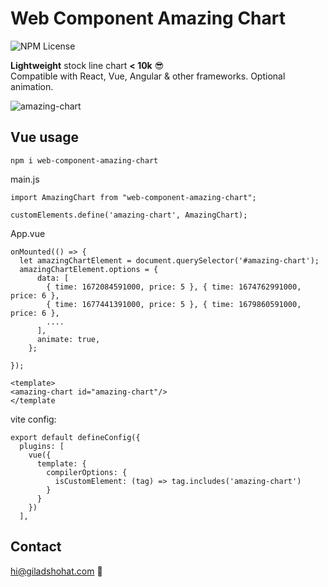 # Web Component Amazing Chart

![NPM License](https://img.shields.io/npm/l/web-component-amazing-chart)

**Lightweight** stock line chart **< 10k** 😎 <br>
Compatible with React, Vue, Angular & other frameworks.
Optional animation.

![amazing-chart](https://github.com/gshohat/web-component-amazing-chart/assets/91323932/ea6568e4-1de0-49aa-94e6-aac885f71c13)

## Vue usage

`npm i web-component-amazing-chart`

main.js
```
import AmazingChart from "web-component-amazing-chart";

customElements.define('amazing-chart', AmazingChart);
```

App.vue
```
onMounted(() => {
  let amazingChartElement = document.querySelector('#amazing-chart');
  amazingChartElement.options = {
      data: [
        { time: 1672084591000, price: 5 }, { time: 1674762991000, price: 6 },
        { time: 1677441391000, price: 5 }, { time: 1679860591000, price: 6 },
        ....
      ],
      animate: true,
    };

});

<template>
<amazing-chart id="amazing-chart"/>
</template
```

vite config:
```
export default defineConfig({
  plugins: [
    vue({
      template: {
        compilerOptions: {
          isCustomElement: (tag) => tag.includes('amazing-chart')
        }
      }
    })
  ],
```


## Contact
hi@giladshohat.com 💫
